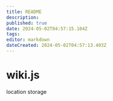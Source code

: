 ```yaml
---
title: README
description: 
published: true
date: 2024-05-02T04:57:15.104Z
tags: 
editor: markdown
dateCreated: 2024-05-02T04:57:13.403Z
---
```


# wiki.js
location storage 
